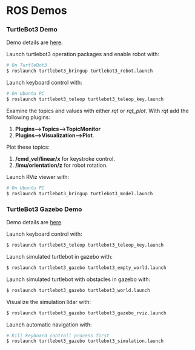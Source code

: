 # ROS Demos

### TurtleBot3 Demo

Demo details are [here](http://turtlebot3.robotis.com/en/latest/bringup.html).

Launch turtlebot3 operation packages and enable robot with:
```bash
# On TurtleBot3
$ roslaunch turtlebot3_bringup turtlebot3_robot.launch
```

Launch keyboard control with: 
```bash
# On Ubuntu PC
$ roslaunch turtlebot3_teleop turtlebot3_teleop_key.launch
```

Examine the topics and values with either *rqt* or *rqt_plot*.
With *rqt* add the following plugins:
   1) **Plugins-->Topics-->TopicMonitor** 
   2) **Plugins-->Visualization-->Plot**. 


Plot these topics:
 1) **/cmd_vel/linear/x** for keystroke control.
 2) **/imu/orientation/z** for robot rotation.


Launch RViz viewer with: 
```bash
# On Ubuntu PC
$ roslaunch turtlebot3_bringup turtlebot3_model.launch
```

### TurtleBot3 Gazebo Demo

Demo details are [here](http://turtlebot3.robotis.com/en/latest/simulation.html).

Launch keyboard control with: 
```bash
$ roslaunch turtlebot3_teleop turtlebot3_teleop_key.launch
```

Launch simulated turtlebot in gazebo with: 
```bash
$ roslaunch turtlebot3_gazebo turtlebot3_empty_world.launch
```

Launch simulated turtlebot with obstacles in gazebo with: 
```bash
$ roslaunch turtlebot3_gazebo turtlebot3_world.launch
```

Visualize the simulation lidar with: 
```bash
$ roslaunch turtlebot3_gazebo turtlebot3_gazebo_rviz.launch
``` 

Launch automatic navigation with:
```bash
# Kill keyboard controll process first
$ roslaunch turtlebot3_gazebo turtlebot3_simulation.launch
```


